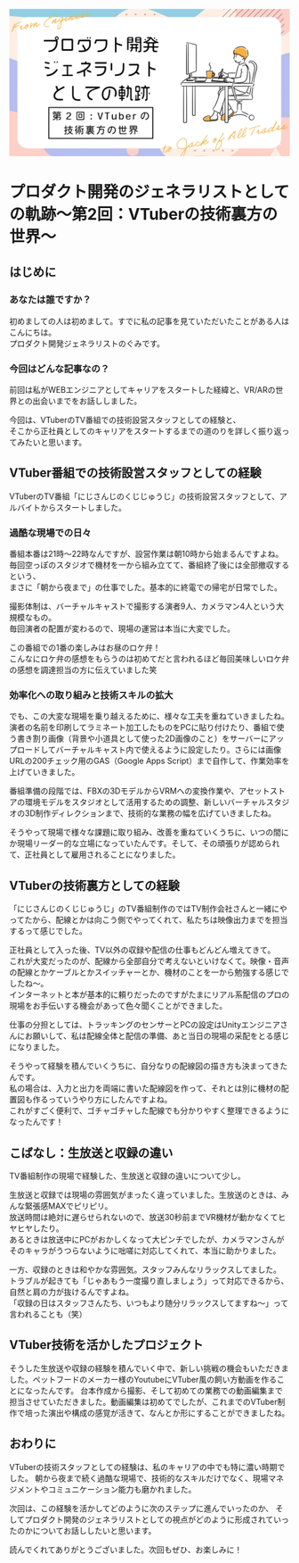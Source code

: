 ![CoverImage](images/20250623_product_development_generalist_part3/cover.webp)

# プロダクト開発のジェネラリストとしての軌跡〜第2回：VTuberの技術裏方の世界〜

## はじめに

### あなたは誰ですか？

初めましての人は初めまして。すでに私の記事を見ていただいたことがある人はこんにちは。  
プロダクト開発ジェネラリストのぐみです。

### 今回はどんな記事なの？

前回は私がWEBエンジニアとしてキャリアをスタートした経緯と、VR/ARの世界との出会いまでをお話ししました。

今回は、VTuberのTV番組での技術設営スタッフとしての経験と、  
そこから正社員としてのキャリアをスタートするまでの道のりを詳しく振り返ってみたいと思います。

## VTuber番組での技術設営スタッフとしての経験

VTuberのTV番組「にじさんじのくじじゅうじ」の技術設営スタッフとして、アルバイトからスタートしました。

### 過酷な現場での日々

番組本番は21時〜22時なんですが、設営作業は朝10時から始まるんですよね。  
毎回空っぽのスタジオで機材を一から組み立てて、番組終了後には全部撤収するという、  
まさに「朝から夜まで」の仕事でした。基本的に終電での帰宅が日常でした。

撮影体制は、バーチャルキャストで撮影する演者9人、カメラマン4人という大規模なもの。  
毎回演者の配置が変わるので、現場の運営は本当に大変でした。

この番組での1番の楽しみはお昼のロケ弁！  
こんなにロケ弁の感想をもらうのは初めてだと言われるほど毎回美味しいロケ弁の感想を調達担当の方に伝えていました笑

### 効率化への取り組みと技術スキルの拡大

でも、この大変な現場を乗り越えるために、様々な工夫を重ねていきましたね。  
演者の名前を印刷してラミネート加工したものをPCに貼り付けたり、番組で使う書き割り画像（背景や小道具として使った2D画像のこと）をサーバーにアップロードしてバーチャルキャスト内で使えるように設定したり。さらには画像URLの200チェック用のGAS（Google Apps Script）まで自作して、作業効率を上げていきました。

番組準備の段階では、FBXの3DモデルからVRMへの変換作業や、アセットストアの環境モデルをスタジオとして活用するための調整、新しいバーチャルスタジオの3D制作ディレクションまで、技術的な業務の幅を広げていきましたね。

そうやって現場で様々な課題に取り組み、改善を重ねていくうちに、いつの間にか現場リーダー的な立場になっていたんです。そして、その頑張りが認められて、正社員として雇用されることになりました。

## VTuberの技術裏方としての経験

「にじさんじのくじじゅうじ」のTV番組制作のではTV制作会社さんと一緒にやってたから、配線とかは向こう側でやってくれて、私たちは映像出力までを担当するって感じでした。

正社員として入った後、TV以外の収録や配信の仕事もどんどん増えてきて。  
これが大変だったのが、配線から全部自分で考えないといけなくて。映像・音声の配線とかケーブルとかスイッチャーとか、機材のことを一から勉強する感じでしたね〜。  
インターネットと本が基本的に頼りだったのですがたまにリアル系配信のプロの現場をお手伝いする機会があって色々聞くことができました。

仕事の分担としては、トラッキングのセンサーとPCの設定はUnityエンジニアさんにお願いして、私は配線全体と配信の準備、あと当日の現場の采配をとる感じになりました。

そうやって経験を積んでいくうちに、自分なりの配線図の描き方も決まってきたんです。  
私の場合は、入力と出力を両端に書いた配線図を作って、それとは別に機材の配置図も作るっていうやり方にしたんですよね。  
これがすごく便利で、ゴチャゴチャした配線でも分かりやすく整理できるようになったんです！

## こばなし：生放送と収録の違い

TV番組制作の現場で経験した、生放送と収録の違いについて少し。

生放送と収録では現場の雰囲気がまったく違っていました。生放送のときは、みんな緊張感MAXでピリピリ。  
放送時間は絶対に遅らせられないので、放送30秒前までVR機材が動かなくてヒヤヒヤしたり。  
あるときは放送中にPCがおかしくなって大ピンチでしたが、カメラマンさんがそのキャラがうつらないように咄嗟に対応してくれて、本当に助かりました。

一方、収録のときは和やかな雰囲気。スタッフみんなリラックスしてました。  
トラブルが起きても「じゃあもう一度撮り直しましょう」って対応できるから、自然と肩の力が抜けるんですよね。  
「収録の日はスタッフさんたち、いつもより随分リラックスしてますね〜」って言われることも（笑）

## VTuber技術を活かしたプロジェクト

そうした生放送や収録の経験を積んでいく中で、新しい挑戦の機会もいただきました。ペットフードのメーカー様のYoutubeにVTuber風の飼い方動画を作ることになったんです。
台本作成から撮影、そして初めての業務での動画編集まで担当させていただきました。動画編集は初めてでしたが、これまでのVTuber制作で培った演出や構成の感覚が活きて、なんとか形にすることができましたね。

## おわりに

VTuberの技術スタッフとしての経験は、私のキャリアの中でも特に濃い時期でした。
朝から夜まで続く過酷な現場で、技術的なスキルだけでなく、現場マネジメントやコミュニケーション能力も磨かれました。

次回は、この経験を活かしてどのように次のステップに進んでいったのか、
そしてプロダクト開発のジェネラリストとしての視点がどのように形成されていったのかについてお話ししたいと思います。

読んでくれてありがとうございました。次回もぜひ、お楽しみに！
